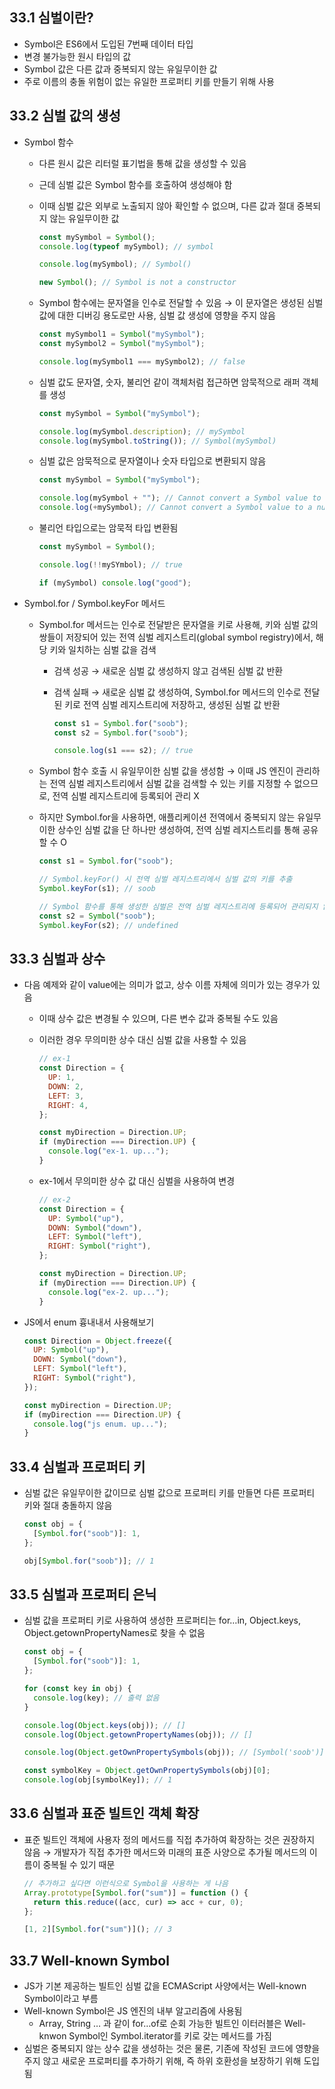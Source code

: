 ## 33.1 심벌이란?

- Symbol은 ES6에서 도입된 7번째 데이터 타입
- 변경 불가능한 원시 타입의 값
- Symbol 값은 다른 값과 중복되지 않는 유일무이한 값
- 주로 이름의 충돌 위험이 없는 유일한 프로퍼티 키를 만들기 위해 사용

## 33.2 심벌 값의 생성

- Symbol 함수

  - 다른 원시 값은 리터럴 표기법을 통해 값을 생성할 수 있음
  - 근데 심벌 값은 Symbol 함수를 호출하여 생성해야 함
  - 이때 심벌 값은 외부로 노출되지 않아 확인할 수 없으며, 다른 값과 절대 중복되지 않는 유일무이한 값

    ```jsx
    const mySymbol = Symbol();
    console.log(typeof mySymbol); // symbol

    console.log(mySymbol); // Symbol()

    new Symbol(); // Symbol is not a constructor
    ```

  - Symbol 함수에는 문자열을 인수로 전달할 수 있음 → 이 문자열은 생성된 심벌 값에 대한 디버깅 용도로만 사용, 심벌 값 생성에 영향을 주지 않음

    ```jsx
    const mySymbol1 = Symbol("mySymbol");
    const mySymbol2 = Symbol("mySymbol");

    console.log(mySymbol1 === mySymbol2); // false
    ```

  - 심벌 값도 문자열, 숫자, 불리언 같이 객체처럼 접근하면 암묵적으로 래퍼 객체를 생성

    ```jsx
    const mySymbol = Symbol("mySymbol");

    console.log(mySymbol.description); // mySymbol
    console.log(mySymbol.toString()); // Symbol(mySymbol)
    ```

  - 심벌 값은 암묵적으로 문자열이나 숫자 타입으로 변환되지 않음

    ```jsx
    const mySymbol = Symbol("mySymbol");

    console.log(mySymbol + ""); // Cannot convert a Symbol value to a string
    console.log(+mySymbol); // Cannot convert a Symbol value to a number
    ```

  - 불리언 타입으로는 암묵적 타입 변환됨

    ```jsx
    const mySymbol = Symbol();

    console.log(!!mySYmbol); // true

    if (mySymbol) console.log("good");
    ```

- Symbol.for / Symbol.keyFor 메서드

  - Symbol.for 메서드는 인수로 전달받은 문자열을 키로 사용해, 키와 심벌 값의 쌍들이 저장되어 있는 전역 심벌 레지스트리(global symbol registry)에서, 해당 키와 일치하는 심벌 값을 검색

    - 검색 성공 → 새로운 심벌 값 생성하지 않고 검색된 심벌 값 반환
    - 검색 실패 → 새로운 심벌 값 생성하여, Symbol.for 메서드의 인수로 전달된 키로 전역 심벌 레지스트리에 저장하고, 생성된 심벌 값 반환

      ```jsx
      const s1 = Symbol.for("soob");
      const s2 = Symbol.for("soob");

      console.log(s1 === s2); // true
      ```

  - Symbol 함수 호출 시 유일무이한 심벌 값을 생성함 → 이때 JS 엔진이 관리하는 전역 심벌 레지스트리에서 심벌 값을 검색할 수 있는 키를 지정할 수 없으므로, 전역 심벌 레지스트리에 등록되어 관리 X
  - 하지만 Symbol.for을 사용하면, 애플리케이션 전역에서 중복되지 않는 유일무이한 상수인 심벌 값을 단 하나만 생성하여, 전역 심벌 레지스트리를 통해 공유할 수 O

    ```jsx
    const s1 = Symbol.for("soob");

    // Symbol.keyFor() 시 전역 심벌 레지스트리에서 심벌 값의 키를 추출
    Symbol.keyFor(s1); // soob

    // Symbol 함수를 통해 생성한 심벌은 전역 심벌 레지스트리에 등록되어 관리되지 않음
    const s2 = Symbol("soob");
    Symbol.keyFor(s2); // undefined
    ```

## 33.3 심벌과 상수

- 다음 예제와 같이 value에는 의미가 없고, 상수 이름 자체에 의미가 있는 경우가 있음

  - 이때 상수 값은 변경될 수 있으며, 다른 변수 값과 중복될 수도 있음
  - 이러한 경우 무의미한 상수 대신 심벌 값을 사용할 수 있음

    ```jsx
    // ex-1
    const Direction = {
      UP: 1,
      DOWN: 2,
      LEFT: 3,
      RIGHT: 4,
    };

    const myDirection = Direction.UP;
    if (myDirection === Direction.UP) {
      console.log("ex-1. up...");
    }
    ```

  - ex-1에서 무의미한 상수 값 대신 심벌을 사용하여 변경

    ```jsx
    // ex-2
    const Direction = {
      UP: Symbol("up"),
      DOWN: Symbol("down"),
      LEFT: Symbol("left"),
      RIGHT: Symbol("right"),
    };

    const myDirection = Direction.UP;
    if (myDirection === Direction.UP) {
      console.log("ex-2. up...");
    }
    ```

- JS에서 enum 흉내내서 사용해보기

  ```jsx
  const Direction = Object.freeze({
    UP: Symbol("up"),
    DOWN: Symbol("down"),
    LEFT: Symbol("left"),
    RIGHT: Symbol("right"),
  });

  const myDirection = Direction.UP;
  if (myDirection === Direction.UP) {
    console.log("js enum. up...");
  }
  ```

## 33.4 심벌과 프로퍼티 키

- 심벌 값은 유일무이한 값이므로 심벌 값으로 프로퍼티 키를 만들면 다른 프로퍼티 키와 절대 충돌하지 않음

  ```jsx
  const obj = {
    [Symbol.for("soob")]: 1,
  };

  obj[Symbol.for("soob")]; // 1
  ```

## 33.5 심벌과 프로퍼티 은닉

- 심벌 값을 프로퍼티 키로 사용하여 생성한 프로퍼티는 for…in, Object.keys, Object.getownPropertyNames로 찾을 수 없음

  ```jsx
  const obj = {
    [Symbol.for("soob")]: 1,
  };

  for (const key in obj) {
    console.log(key); // 출력 없음
  }

  console.log(Object.keys(obj)); // []
  console.log(Object.getownPropertyNames(obj)); // []

  console.log(Object.getOwnPropertySymbols(obj)); // [Symbol('soob')]

  const symbolKey = Object.getOwnPropertySymbols(obj)[0];
  console.log(obj[symbolKey]); // 1
  ```

## 33.6 심벌과 표준 빌트인 객체 확장

- 표준 빌트인 객체에 사용자 정의 메서드를 직접 추가하여 확장하는 것은 권장하지 않음 → 개발자가 직접 추가한 메서드와 미래의 표준 사양으로 추가될 메서드의 이름이 중복될 수 있기 때문

  ```jsx
  // 추가하고 싶다면 이런식으로 Symbol을 사용하는 게 나음
  Array.prototype[Symbol.for("sum")] = function () {
    return this.reduce((acc, cur) => acc + cur, 0);
  };

  [1, 2][Symbol.for("sum")](); // 3
  ```

## 33.7 Well-known Symbol

- JS가 기본 제공하는 빌트인 심벌 값을 ECMAScript 사양에서는 Well-known Symbol이라고 부름
- Well-known Symbol은 JS 엔진의 내부 알고리즘에 사용됨
  - Array, String … 과 같이 for…of로 순회 가능한 빌트인 이터러블은 Well-knwon Symbol인 Symbol.iterator를 키로 갖는 메서드를 가짐
- 심벌은 중복되지 않는 상수 값을 생성하는 것은 물론, 기존에 작성된 코드에 영향을 주지 않고 새로운 프로퍼티를 추가하기 위해, 즉 하위 호환성을 보장하기 위해 도입됨
